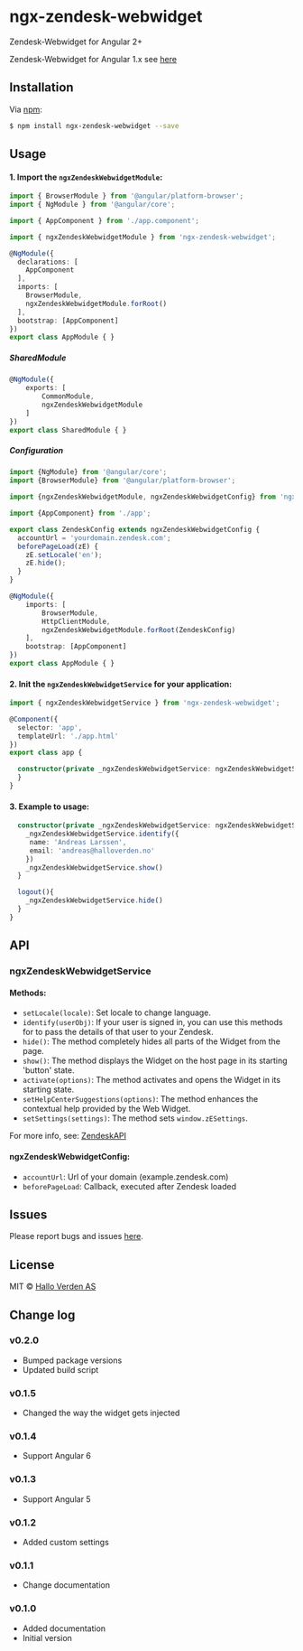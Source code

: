 # ngx-zendesk-webwidget

Zendesk-Webwidget for Angular 2+

Zendesk-Webwidget for Angular 1.x see [here](https://github.com/CrossLead/angular-zendesk-widget)

## Installation

Via [npm](https://www.npmjs.com/package/@halloverden/ngx-zendesk-webwidget):

```bash
$ npm install ngx-zendesk-webwidget --save
```

## Usage

#### 1. Import the `ngxZendeskWebwidgetModule`:

```ts
import { BrowserModule } from '@angular/platform-browser';
import { NgModule } from '@angular/core';

import { AppComponent } from './app.component';

import { ngxZendeskWebwidgetModule } from 'ngx-zendesk-webwidget';

@NgModule({
  declarations: [
    AppComponent
  ],
  imports: [
    BrowserModule,
    ngxZendeskWebwidgetModule.forRoot()
  ],
  bootstrap: [AppComponent]
})
export class AppModule { }
```

##### SharedModule

```ts
@NgModule({
    exports: [
        CommonModule,
        ngxZendeskWebwidgetModule
    ]
})
export class SharedModule { }
```

##### Configuration

```ts
import {NgModule} from '@angular/core';
import {BrowserModule} from '@angular/platform-browser';

import {ngxZendeskWebwidgetModule, ngxZendeskWebwidgetConfig} from 'ngx-zendesk-webwidget';

import {AppComponent} from './app';

export class ZendeskConfig extends ngxZendeskWebwidgetConfig {
  accountUrl = 'yourdomain.zendesk.com';
  beforePageLoad(zE) {
    zE.setLocale('en');
    zE.hide();
  }
}

@NgModule({
    imports: [
        BrowserModule,
        HttpClientModule,
        ngxZendeskWebwidgetModule.forRoot(ZendeskConfig)
    ],
    bootstrap: [AppComponent]
})
export class AppModule { }
```

#### 2. Init the `ngxZendeskWebwidgetService` for your application:

```ts
import { ngxZendeskWebwidgetService } from 'ngx-zendesk-webwidget';

@Component({
  selector: 'app',
  templateUrl: './app.html'
})
export class app {

  constructor(private _ngxZendeskWebwidgetService: ngxZendeskWebwidgetService) {
  }
}
```

#### 3. Example to usage:

```ts
  constructor(private _ngxZendeskWebwidgetService: ngxZendeskWebwidgetService) {
    _ngxZendeskWebwidgetService.identify({
     name: 'Andreas Larssen',
     email: 'andreas@halloverden.no'
    })
    _ngxZendeskWebwidgetService.show()
  }

  logout(){
    _ngxZendeskWebwidgetService.hide()
  }
}
```
## API

### ngxZendeskWebwidgetService

#### Methods:

- `setLocale(locale)`: Set locale to change language.
- `identify(userObj)`: If your user is signed in, you can use this methods for to pass the details of that user to your Zendesk.
- `hide()`: The method completely hides all parts of the Widget from the page.
- `show()`: The method displays the Widget on the host page in its starting 'button' state.
- `activate(options)`: The method activates and opens the Widget in its starting state.
- `setHelpCenterSuggestions(options)`: The method enhances the contextual help provided by the Web Widget.
- `setSettings(settings)`: The method sets `window.zESettings`.

For more info, see: [ZendeskAPI](https://developer.zendesk.com/embeddables/docs/widget/api)

#### ngxZendeskWebwidgetConfig:

- `accountUrl`: Url of your domain (example.zendesk.com)
- `beforePageLoad`: Callback, executed after Zendesk loaded

## Issues

Please report bugs and issues [here](https://github.com/halloverden/ngx-zendesk-webwidget/issues).

## License

MIT © [Hallo Verden AS](https://github.com/halloverden)

## Change log

### v0.2.0

- Bumped package versions
- Updated build script

### v0.1.5

- Changed the way the widget gets injected

### v0.1.4

- Support Angular 6

### v0.1.3

- Support Angular 5

### v0.1.2

- Added custom settings

### v0.1.1

- Change documentation

### v0.1.0

- Added documentation
- Initial version
